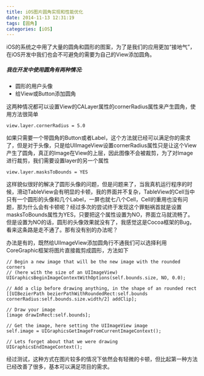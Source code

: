 ```yaml
---
title: iOS图片圆角实现和性能优化
date: 2014-11-13 12:31:19
tags: [圆角]
categories: [iOS]
---
```


iOS的系统之中用了大量的圆角和圆形的图案，为了是我们的应用更加“接地气”，在iOS开发中我们也会不可避免的需要为自己的View添加圆角。

##### 我在开发中使用圆角有两种情况:

- 圆形的用户头像
- 给View或Button添加圆角

这两种情况都可以设置View的CALayer属性的cornerRadius属性来产生圆角，使用方法很简单

```objc
view.layer.cornerRadius = 5.0
```

如果只需要一个带圆角的Button或者Label，这个方法就已经可以满足你的需求了，但是对于头像，只是给UIImageView设置cornerRadius属性只是让这个View产生了圆角，真正的Image在View的上层，因此图像不会被裁剪，为了对Image进行裁剪，我们需要设置layer的另一个属性

```objc
view.layer.masksToBounds = YES
```

这样貌似很好的解决了圆形头像的问题，但是问题来了，当我真机运行程序的时候，滑动TableView会有明显的卡顿，我的界面并不复杂，TableView的Cell当中只有一个圆形的头像和几个Label，一屏也就七八个Cell，Cell的重用也没有问题，那为什么会有卡顿呢？经过多次的尝试终于发现这个罪魁祸首就是设置masksToBounds属性为YES，只要把这个属性设置为NO，界面立马就流畅了。但是设置为NO的话，圆形的头像效果就没有了，我感觉这是Cocoa框架的Bug，看来这条路是走不通了。那有没有别的办法呢？

办法是有的，既然给UIImageView添加圆角行不通我们可以选择利用CoreGraphic框架将图片直接裁剪成圆形，方法如下

```objc
// Begin a new image that will be the new image with the rounded corners
// (here with the size of an UIImageView)
UIGraphicsBeginImageContextWithOptions(self.bounds.size, NO, 0.0);

// Add a clip before drawing anything, in the shape of an rounded rect
[[UIBezierPath bezierPathWithRoundedRect:self.bounds cornerRadius:self.bounds.size.width/2] addClip];

// Draw your image
[image drawInRect:self.bounds];

// Get the image, here setting the UIImageView image
self.image = UIGraphicsGetImageFromCurrentImageContext();

// Lets forget about that we were drawing
UIGraphicsEndImageContext();
```

经过测试，这种方式在图片较多的情况下依然会有轻微的卡顿，但比起第一种方法已经改善了很多，基本可以满足项目的需求。
